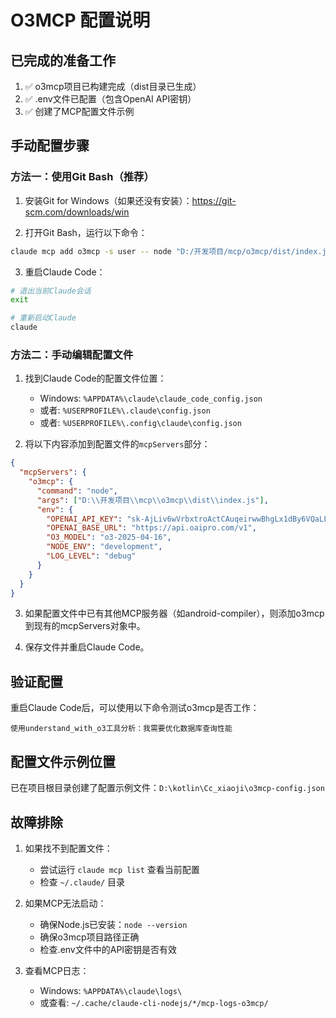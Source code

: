 # O3MCP 配置说明

## 已完成的准备工作

1. ✅ o3mcp项目已构建完成（dist目录已生成）
2. ✅ .env文件已配置（包含OpenAI API密钥）
3. ✅ 创建了MCP配置文件示例

## 手动配置步骤

### 方法一：使用Git Bash（推荐）

1. 安装Git for Windows（如果还没有安装）：https://git-scm.com/downloads/win

2. 打开Git Bash，运行以下命令：
```bash
claude mcp add o3mcp -s user -- node "D:/开发项目/mcp/o3mcp/dist/index.js"
```

3. 重启Claude Code：
```bash
# 退出当前Claude会话
exit

# 重新启动Claude
claude
```

### 方法二：手动编辑配置文件

1. 找到Claude Code的配置文件位置：
   - Windows: `%APPDATA%\claude\claude_code_config.json`
   - 或者: `%USERPROFILE%\.claude\config.json`
   - 或者: `%USERPROFILE%\.config\claude\config.json`

2. 将以下内容添加到配置文件的`mcpServers`部分：
```json
{
  "mcpServers": {
    "o3mcp": {
      "command": "node",
      "args": ["D:\\开发项目\\mcp\\o3mcp\\dist\\index.js"],
      "env": {
        "OPENAI_API_KEY": "sk-AjLiv6wVrbxtroActCAuqeirwwBhgLx1dBy6VQaLL8hnHAGgB2ET",
        "OPENAI_BASE_URL": "https://api.oaipro.com/v1",
        "O3_MODEL": "o3-2025-04-16",
        "NODE_ENV": "development",
        "LOG_LEVEL": "debug"
      }
    }
  }
}
```

3. 如果配置文件中已有其他MCP服务器（如android-compiler），则添加o3mcp到现有的mcpServers对象中。

4. 保存文件并重启Claude Code。

## 验证配置

重启Claude Code后，可以使用以下命令测试o3mcp是否工作：

```
使用understand_with_o3工具分析：我需要优化数据库查询性能
```

## 配置文件示例位置

已在项目根目录创建了配置示例文件：`D:\kotlin\Cc_xiaoji\o3mcp-config.json`

## 故障排除

1. 如果找不到配置文件：
   - 尝试运行 `claude mcp list` 查看当前配置
   - 检查 `~/.claude/` 目录

2. 如果MCP无法启动：
   - 确保Node.js已安装：`node --version`
   - 确保o3mcp项目路径正确
   - 检查.env文件中的API密钥是否有效

3. 查看MCP日志：
   - Windows: `%APPDATA%\claude\logs\`
   - 或查看: `~/.cache/claude-cli-nodejs/*/mcp-logs-o3mcp/`
